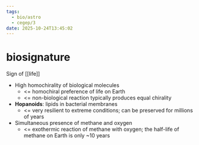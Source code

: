 ```yaml
---
tags:
  - bio/astro
  - cegep/3
date: 2025-10-24T13:45:02
---
```


# biosignature

Sign of [[life]]

- High homochirality of biological molecules
	- <= homochiral preference of life on Earth
	- <= non-biological reaction typically produces equal chirality
- **Hopanoids**: lipids in bacterial membranes
	- <= very resilient to extreme conditions; can be preserved for millions of years
- Simultaneous presence of methane and oxygen
	- <= exothermic reaction of methane with oxygen; the half-life of methane on Earth is only ~10 years